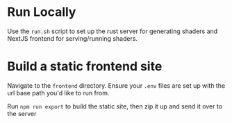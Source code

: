 # Run Locally

Use the `run.sh` script to set up the rust server for generating shaders and NextJS frontend for serving/running shaders.

# Build a static frontend site

Navigate to the `frontend` directory. Ensure your `.env` files are set up with the url base path you'd like to run from.

Run `npm run export` to build the static site, then zip it up and send it over to the server